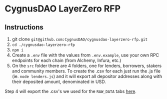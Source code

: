 <h1>CygnusDAO LayerZero RFP</h1>

<h2>Instructions</h2>

1. git clone `git@github.com:CygnusDAO/cygnusdao-layerzero-rfp.git`
2. `cd ./cygnusdao-layerzero-rfp`
3. `npm i`
4. Create a `.env` file with the values from `.env.example`, use your own RPC endpoints for each chain (from Alchemy, Infura, etc.)
5. On the `src` folder there are 4 folders, one for lenders, borrowers, stakers and community members. To create the .csv for each just run the .js file (ie. `node lenders.js`) and it will export all depositor addresses along with their deposited amount, denominated in USD.

Step 4 will export the .csv's we used for the `RAW_DATA` tabs [here](https://docs.google.com/spreadsheets/d/1ivoFcfQkmtH0F_KufZ-cNMSLPr58-L1HbsI9wyBHay8/edit?usp=sharing).
